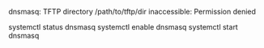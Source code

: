 dnsmasq: TFTP directory /path/to/tftp/dir inaccessible: Permission denied

systemctl status dnsmasq
systemctl enable dnsmasq
systemctl start dnsmasq
